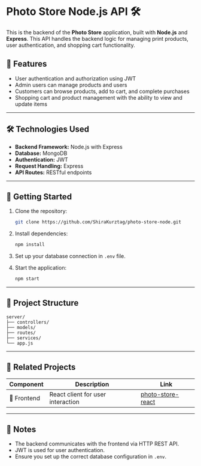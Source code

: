 
# Photo Store Node.js API 🛠

This is the backend of the **Photo Store** application, built with **Node.js** and **Express**. This API handles the backend logic for managing print products, user authentication, and shopping cart functionality.

## 🚀 Features

- User authentication and authorization using JWT
- Admin users can manage products and users
- Customers can browse products, add to cart, and complete purchases
- Shopping cart and product management with the ability to view and update items

---

## 🛠 Technologies Used

- **Backend Framework:** Node.js with Express
- **Database:** MongoDB
- **Authentication:** JWT
- **Request Handling:** Express
- **API Routes:** RESTful endpoints

---

## 🚀 Getting Started

1. Clone the repository:
   ```bash
   git clone https://github.com/ShiraKurztag/photo-store-node.git
   ```

2. Install dependencies:
   ```bash
   npm install
   ```

3. Set up your database connection in `.env` file.

4. Start the application:
   ```bash
   npm start
   ```

---

## 📂 Project Structure

```
server/
├── controllers/
├── models/
├── routes/
├── services/
└── app.js
```

---

## 🔗 Related Projects

| Component  | Description                        | Link                                                   |
|------------|------------------------------------|--------------------------------------------------------|
| 🎨 Frontend | React client for user interaction  | [photo-store-react](https://github.com/ShiraKurztag/photo-store-react) |

---

## 📄 Notes

- The backend communicates with the frontend via HTTP REST API.
- JWT is used for user authentication.
- Ensure you set up the correct database configuration in `.env`.
